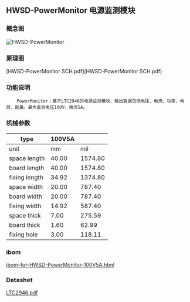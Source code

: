## HWSD-PowerMonitor 电源监测模块

### 概念图

![HWSD-PowerMonitor](HWSD-PowerMonitor.PNG)

### 原理图

 [HWSD-PowerMonitor SCH.pdf](HWSD-PowerMonitor SCH.pdf) 

### 功能说明

		PowerMonitor：基于LTC2946的电源监测模块，输出数据包括电压、电流、功率、电荷、能量。最大监测电压100V，电流5A。

### 机械参数

| type          | 100V5A |         |
| ------------- | ------ | ------- |
| unit          | mm     | mil     |
| space length  | 40.00  | 1574.80 |
| board length  | 40.00  | 1574.80 |
| fixing length | 34.92  | 1374.80 |
| space width   | 20.00  | 787.40  |
| board width   | 20.00  | 787.40  |
| fixing width  | 14.92  | 587.40  |
| space thick   | 7.00   | 275.59  |
| board thick   | 1.60   | 62.99   |
| fixing hole   | 3.00   | 118.11  |

### ibom

 [ibom-for-HWSD-PowerMonitor-100V5A.html](ibom-for-HWSD-PowerMonitor-100V5A.html) 

### Datashet

 [LTC2946.pdf](LTC2946.pdf) 
